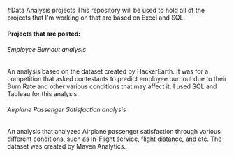 #Data Analysis projects 
This repository will be used to hold all of the projects that I'm working on that are based on Excel and SQL. 
 
#### Projects that are posted: 
###### Employee Burnout analysis 
An analysis based on the dataset created by HackerEarth. It was for a competition that asked contestants to predict employee burnout due to their Burn Rate and other various conditions that may affect it. I used SQL and Tableau for this analysis. 

###### Airplane Passenger Satisfaction analysis  
An analysis that analyzed Airplane passenger satisfaction through various different conditions, such as In-Flight service, flight distance, and etc. The dataset was created by Maven Analytics. 

